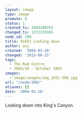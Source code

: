 ```yaml
---
layout: image
type: image
promote: 0
status: 1
created_ts: 1080280763
changed_ts: 1372159365
node_id: 390
title: 01651 Looking down
author: anj
created: '2004-03-26'
changed: '2013-06-25'
tags:
  - The Red Centre
  - 2003/10 - October 2003
images:
  - image/images/img_1651-390.jpg
url: "/node/390/"
aliases: []
date: '2004-03-26'
---
```

Looking down into King's Canyon.
